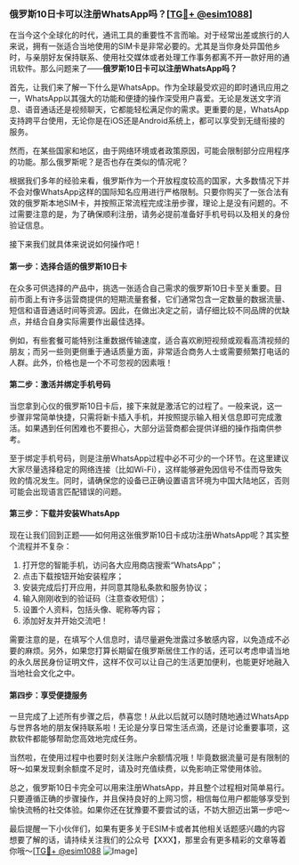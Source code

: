 ### 俄罗斯10日卡可以注册WhatsApp吗？[[TG💪+ @esim1088](https://t.me/s/esim1088)]

在当今这个全球化的时代，通讯工具的重要性不言而喻。对于经常出差或旅行的人来说，拥有一张适合当地使用的SIM卡是非常必要的。尤其是当你身处异国他乡时，与亲朋好友保持联系、使用社交媒体或者处理工作事务都离不开一款好用的通讯软件。那么问题来了——**俄罗斯10日卡可以注册WhatsApp吗？**

首先，让我们来了解一下什么是WhatsApp。作为全球最受欢迎的即时通讯应用之一，WhatsApp以其强大的功能和便捷的操作深受用户喜爱。无论是发送文字消息、语音通话还是视频聊天，它都能轻松满足你的需求。更重要的是，WhatsApp支持跨平台使用，无论你是在iOS还是Android系统上，都可以享受到无缝衔接的服务。

然而，在某些国家和地区，由于网络环境或者政策原因，可能会限制部分应用程序的功能。那么俄罗斯呢？是否也存在类似的情况呢？

根据我们多年的经验来看，俄罗斯作为一个开放程度较高的国家，大多数情况下并不会对像WhatsApp这样的国际知名应用进行严格限制。只要你购买了一张合法有效的俄罗斯本地SIM卡，并按照正常流程完成注册步骤，理论上是没有问题的。不过需要注意的是，为了确保顺利注册，请务必提前准备好手机号码以及相关的身份验证信息。

接下来我们就具体来说说如何操作吧！

#### 第一步：选择合适的俄罗斯10日卡

在众多可供选择的产品中，挑选一张适合自己需求的俄罗斯10日卡至关重要。目前市面上有许多运营商提供的短期流量套餐，它们通常包含一定数量的数据流量、短信和语音通话时间等资源。因此，在做出决定之前，请仔细比较不同品牌的优缺点，并结合自身实际需要作出最佳选择。

例如，有些套餐可能特别注重数据传输速度，适合喜欢刷短视频或观看高清视频的朋友；而另一些则更侧重于通话质量方面，非常适合商务人士或需要频繁打电话的人群。此外，价格也是一个不可忽视的因素哦！

#### 第二步：激活并绑定手机号码

当您拿到心仪的俄罗斯10日卡后，接下来就是激活它的过程了。一般来说，这一步骤非常简单快捷，只需将新卡插入手机，并按照提示输入相关信息即可完成激活。如果遇到任何困难也不要担心，大部分运营商都会提供详细的操作指南供参考。

至于绑定手机号码，则是注册WhatsApp过程中必不可少的一个环节。在这里建议大家尽量选择稳定的网络连接（比如Wi-Fi），这样能够避免因信号不佳而导致失败的情况发生。同时，请确保您的设备已正确设置语言环境为中国大陆地区，否则可能会出现语言匹配错误的问题。

#### 第三步：下载并安装WhatsApp

现在让我们回到正题——如何用这张俄罗斯10日卡成功注册WhatsApp呢？其实整个流程并不复杂：

1. 打开您的智能手机，访问各大应用商店搜索“WhatsApp”；
2. 点击下载按钮开始安装程序；
3. 安装完成后打开应用，并同意其隐私条款和服务协议；
4. 输入刚刚收到的验证码（注意查收短信）；
5. 设置个人资料，包括头像、昵称等内容；
6. 添加好友并开始交流吧！

需要注意的是，在填写个人信息时，请尽量避免泄露过多敏感内容，以免造成不必要的麻烦。另外，如果您打算长期留在俄罗斯居住工作的话，还可以考虑申请当地的永久居民身份证明文件，这样不仅可以让自己的生活更加便利，也能更好地融入当地社会文化之中。

#### 第四步：享受便捷服务

一旦完成了上述所有步骤之后，恭喜您！从此以后就可以随时随地通过WhatsApp与世界各地的朋友保持联系啦！无论是分享日常生活点滴，还是讨论重要事项，这款软件都能够帮助您高效地完成任务。

当然啦，在使用过程中也要时刻关注账户余额情况哦！毕竟数据流量可是有限制的呀～如果发现剩余额度不足时，请及时充值续费，以免影响正常使用体验。

总之，俄罗斯10日卡完全可以用来注册WhatsApp，并且整个过程相对简单易行。只要遵循正确的步骤操作，并且保持良好的上网习惯，相信每位用户都能够享受到愉快流畅的社交体验。如果你还在犹豫要不要尝试的话，不妨大胆迈出第一步吧～

最后提醒一下小伙伴们，如果有更多关于ESIM卡或者其他相关话题感兴趣的内容想要了解的话，请持续关注我们的公众号【XXX】，那里会有更多精彩的文章等着你哦～[[TG💪+ @esim1088](https://t.me/s/esim1088) ![Image](https://i.postimg.cc/4NQfJmqS/Snipaste-2025-05-13-00-14-12.png)]